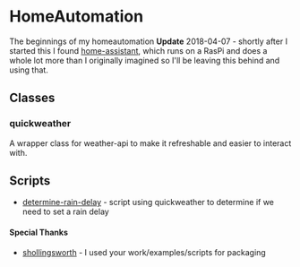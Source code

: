 # HomeAutomation
The beginnings of my homeautomation
**Update** 2018-04-07 - shortly after I started this I found [home-assistant](https://www.home-assistant.io/), which runs on a RasPi and does a whole lot more than I originally imagined so I'll be leaving this behind and using that.

## Classes
### quickweather
A wrapper class for weather-api to make it refreshable and easier to interact with.

## Scripts
* [determine-rain-delay](bin/determine-rain-delay.py) - script using quickweather to determine if we need to set a rain delay

#### Special Thanks
* [shollingsworth](https://github.com/shollingsworth) - I used your work/examples/scripts for packaging
